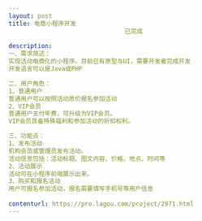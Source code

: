 ```yaml
---                
layout: post       
title: 电商小程序开发
                                已完成
           
description: 
一、需求简述：
实现活动电商化的小程序。目前已有原型与UI，需要开发者完成开发
开发语言可以是Java或PHP

二、用户角色：
1、普通用户
普通用户可以按照活动原价报名参加活动
2、VIP会员
普通用户支付年费，可升级为VIP会员。
VIP会员具备特殊福利和参加活动的折扣权利。

三、功能点：
1、发布活动
机构会员或管理员发布活动。
活动信息包括：活动标题、图文内容、价格、地点、时间等
2、活动展示
活动可在小程序前端展示出来。
3、购买和报名活动
用户可报名参加活动，报名需要填写手机号等用户信息
     
contenturl: https://pro.lagou.com/project/2971.html      
---                 
```

